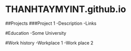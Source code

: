 # THANHTAYMYINT.github.io

##Projects
###Project 1
-Description
-Links

#Education
-Some University

#Work history
-Workplace 1
-Work place 2
